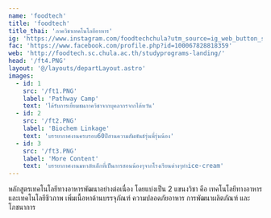 ```yaml
---
name: 'foodtech'
title: 'foodtech'
title_thai: 'ภาควิชาเทคโนโลยีอาหาร'
ig: 'https://www.instagram.com/foodtechchula?utm_source=ig_web_button_share_sheet&igsh=ZDNlZDc0MzIxNw=='
fac: 'https://www.facebook.com/profile.php?id=100067828818359'
web: 'http://foodtech.sc.chula.ac.th/studyprograms-landing/'
head: '/ft4.PNG'
layout: '@/layouts/departLayout.astro'
images:
  - id: 1
    src: '/ft1.PNG'
    label: 'Pathway Camp'
    text: 'ได้รับการเยี่ยมชมภาควิชาจากบุคลากรจากไต้หวัน'
  - id: 2
    src: '/ft2.PNG'
    label: 'Biochem Linkage'
    text: 'บรรยากาศงานครบรอบ60ปีสานความสัมพันธ์รุ่นพี่รุ่นน้อง'
  - id: 3
    src: '/ft3.PNG'
    label: 'More Content'
    text: 'บรรยากาศงานมหาลัยเด็กที่เป็นการสอนน้องๆจากโรงเรียนต่างๆทำice-cream'
---
```

หลักสูตรเทคโนโลยีทางอาหารพัฒนาอย่างต่อเนื่อง โดยแบ่งเป็น 2 แขนงวิชา คือ เทคโนโลยีทางอาหาร และเทคโนโลยีชีวภาพ เพิ่มเนื้อหาด้านบรรจุภัณฑ์ ความปลอดภัยอาหาร การพัฒนาผลิตภัณฑ์ และโภชนาการ 